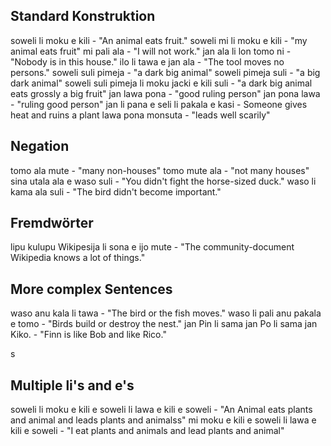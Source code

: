 ## Standard Konstruktion 
soweli li moku e kili - "An animal eats fruit."
soweli mi li moku e kili - "my animal eats fruit"
mi pali ala - "I will not work."
jan ala li lon tomo ni - "Nobody is in this house."
ilo li tawa e jan ala - "The tool moves no persons."
soweli suli pimeja - "a dark big animal"
soweli pimeja suli - "a big dark animal"
soweli suli pimeja li moku jacki e kili suli - "a dark big animal eats grossly a big fruit"
jan lawa pona - "good ruling person"
jan pona lawa - "ruling good person"
jan li pana e seli li pakala e kasi - Someone gives heat and ruins  a plant
lawa pona monsuta - "leads well scarily"


## Negation
tomo ala mute - "many non-houses"
tomo mute ala - "not many houses"
sina utala ala e waso suli - "You didn't fight the horse-sized duck."
waso li kama ala suli - "The bird didn't become important."


## Fremdwörter
lipu kulupu Wikipesija li sona e ijo mute - "The community-document Wikipedia knows a lot of things."


## More complex Sentences
waso anu kala li tawa - "The bird or the fish moves."
waso li pali anu pakala e tomo - "Birds build or destroy the nest."
jan Pin li sama jan Po li sama jan Kiko. - "Finn is like Bob and like Rico."

s
## Multiple li's and e's
soweli li moku e kili e soweli li lawa e kili e soweli - "An Animal eats plants and animal and leads plants and animalss"
mi moku e kili e soweli li lawa e kili e soweli - "I eat plants and animals and lead plants and animal"